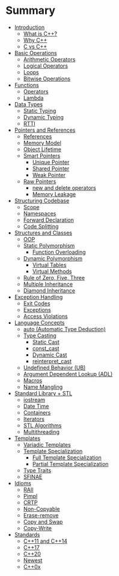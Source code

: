 # Summary

- [Introduction]()
    - [What is C++?](./page/0510.md)
    - [Why C++](./page/why-cpp.md)
    - [C vs C++](./page/c-vs-cpp.md)
- [Basic Operations]()
    - [Arithmetic Operators]()
    - [Logical Operators]()
    - [Loops]()
    - [Bitwise Operations]()
- [Functions]()
    - [Operators]()
    - [Lambda]()
- [Data Types]()
    - [Static Typing]()
    - [Dynamic Typing]()
    - [RTTI]()
- [Pointers and References]()
    - [References]()
    - [Memory Model]()
    - [Object Lifetime]()
    - [Smart Pointers]()
        - [Unique Pointer]()
        - [Shared Pointer]()
        - [Weak Pointer]()
    - [Raw Pointers]()
        - [new and delete operators]()
        - [Memory Leakage]()
- [Structuring Codebase]()
    - [Scope]()
    - [Namespaces]()
    - [Forward Declaration]()
    - [Code Splitting]()
- [Structures and Classes]()
    - [OOP]()
    - [Static Polymorphism]()
        - [Function Overloading]()
    - [Dynamic Polymorphism]()
        - [Virtual Tables]()
        - [Virtual Methods]()
    - [Rule of Zero, Five, Three]()
    - [Multiple Inheritance]()
    - [Diamond Inheritance]()
- [Exception Handling]()
    - [Exit Codes]()
    - [Exceptions]()
    - [Access Violations]()
- [Language Concepts]()
    - [auto (Automatic Type Deduction)]()
    - [Type Casting]()
        - [Static Cast]()
        - [const_cast]()
        - [Dynamic Cast]()
        - [reinterpret_cast]()
    - [Undefined Behavior (UB)]()
    - [Argument Dependent Lookup (ADL)]()
    - [Macros]()
    - [Name Mangling]()
- [Standard Library + STL]()
    - [iostream]()
    - [Date Time]()
    - [Containers]()
    - [Iterators]()
    - [STL Algorithms]()
    - [Multithreading]()
- [Templates]()
    - [Variadic Templates]()
    - [Template Specialization]()
        - [Full Template Specialization]()
        - [Partial Template Specialization]()
    - [Type Traits]()
    - [SFINAE]()
- [Idioms]()
    - [RAII]()
    - [Pimpl]()
    - [CRTP]()
    - [Non-Copyable]()
    - [Erase-remove]()
    - [Copy and Swap]()
    - [Copy-Write]()
- [Standards]()
    - [C++11 and C++14]()
    - [C++17]()
    - [C++20]()
    - [Newest]()
    - [C++0x]()
